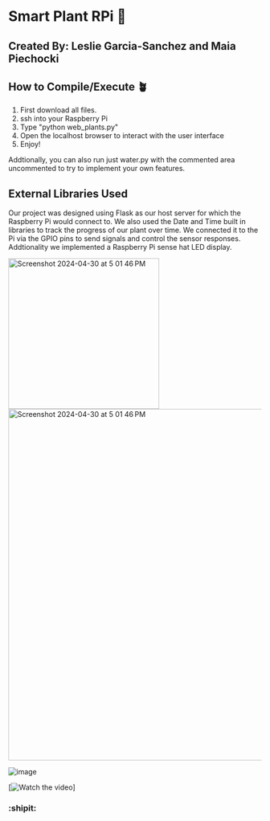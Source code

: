 ﻿# Smart Plant RPi :seedling:

## Created By: Leslie Garcia-Sanchez and Maia Piechocki

## How to Compile/Execute :potted_plant:
1. First download all files.
2. ssh into your Raspberry Pi
3. Type "python web_plants.py"
4. Open the localhost browser to interact with the user interface
5. Enjoy!

Addtionally, you can also run just water.py with the commented area uncommented to try to implement your own features.

## External Libraries Used
Our project was designed using Flask as our host server for which the Raspberry Pi would connect to. We also used the Date and Time built in libraries to track the progress of our plant over time. We connected it to the Pi via the GPIO pins to send signals and control the sensor responses. Addtionality we implemented a Raspberry Pi sense hat LED display.

<img width="300" alt="Screenshot 2024-04-30 at 5 01 46 PM" src="https://github.com/maiapiechocki/smart-plant-rpi/assets/122650579/5dcc0e1a-4818-4944-a9da-504ee6e53c64"> <img width="700" alt="Screenshot 2024-04-30 at 5 01 46 PM" src="https://github.com/maiapiechocki/smart-plant-rpi/assets/122650579/5628a077-19a4-42c1-bf14-3cae7faab17e">

![image](https://github.com/maiapiechocki/smart-plant-rpi/assets/120760229/183bb5ee-c151-4db4-90ca-e802a0049f76)

[![Watch the video](https://github.com/maiapiechocki/smart-plant-rpi/assets/122650579/415d8067-297c-4c52-a8d6-24501d68e5c7)]


### :shipit:
